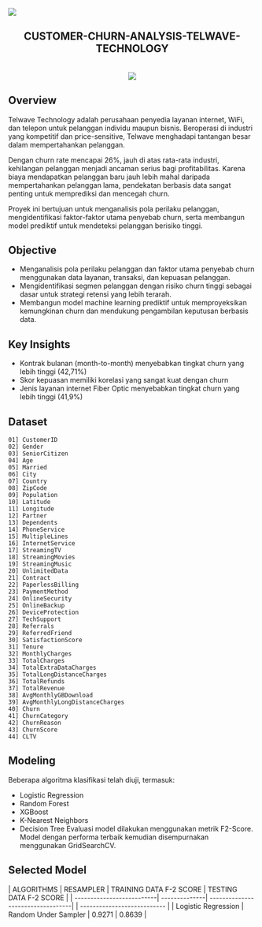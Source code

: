 <a href="https://www.youtube.com/watch?v=dQw4w9WgXcQ"><img src="https://user-images.githubusercontent.com/73097560/115834477-dbab4500-a447-11eb-908a-139a6edaec5c.gif"></a>

<div align= "center">
    <h2> CUSTOMER-CHURN-ANALYSIS-TELWAVE-TECHNOLOGY </h2><br>
</div>

<div align= "center">
    <img src="https://camo.githubusercontent.com/896b68c9d0df47c2c13475f29506cdab373599559d1e231e624c655f3d46eace/68747470733a2f2f7370656369616c732d696d616765732e666f72626573696d672e636f6d2f696d61676573657276652f3566316664363739633430343964376265633637346339322f39363078302e6769663f6669743d7363616c65">
</div>

## Overview
Telwave Technology adalah perusahaan penyedia layanan internet, WiFi, dan telepon untuk pelanggan individu maupun bisnis. Beroperasi di industri yang kompetitif dan price-sensitive, Telwave menghadapi tantangan besar dalam mempertahankan pelanggan.

Dengan churn rate mencapai 26%, jauh di atas rata-rata industri, kehilangan pelanggan menjadi ancaman serius bagi profitabilitas. Karena biaya mendapatkan pelanggan baru jauh lebih mahal daripada mempertahankan pelanggan lama, pendekatan berbasis data sangat penting untuk memprediksi dan mencegah churn.

Proyek ini bertujuan untuk menganalisis pola perilaku pelanggan, mengidentifikasi faktor-faktor utama penyebab churn, serta membangun model prediktif untuk mendeteksi pelanggan berisiko tinggi.

## Objective
* Menganalisis pola perilaku pelanggan dan faktor utama penyebab churn menggunakan data layanan, transaksi, dan kepuasan pelanggan.
* Mengidentifikasi segmen pelanggan dengan risiko churn tinggi sebagai dasar untuk strategi retensi yang lebih terarah.
* Membangun model machine learning prediktif untuk memproyeksikan kemungkinan churn dan mendukung pengambilan keputusan berbasis data.

## Key Insights
* Kontrak bulanan (month-to-month) menyebabkan tingkat churn yang lebih tinggi (42,71%)
* Skor kepuasan memiliki korelasi yang sangat kuat dengan churn
* Jenis layanan internet Fiber Optic menyebabkan tingkat churn yang lebih tinggi (41,9%)

## Dataset
```
01] CustomerID  
02] Gender  
03] SeniorCitizen  
04] Age  
05] Married  
06] City  
07] Country  
08] ZipCode  
09] Population  
10] Latitude  
11] Longitude  
12] Partner  
13] Dependents  
14] PhoneService  
15] MultipleLines  
16] InternetService  
17] StreamingTV  
18] StreamingMovies  
19] StreamingMusic  
20] UnlimitedData  
21] Contract  
22] PaperlessBilling  
23] PaymentMethod  
24] OnlineSecurity  
25] OnlineBackup  
26] DeviceProtection  
27] TechSupport  
28] Referrals  
29] ReferredFriend  
30] SatisfactionScore  
31] Tenure  
32] MonthlyCharges  
33] TotalCharges  
34] TotalExtraDataCharges  
35] TotalLongDistanceCharges  
36] TotalRefunds  
37] TotalRevenue  
38] AvgMonthlyGBDownload  
39] AvgMonthlyLongDistanceCharges  
40] Churn  
41] ChurnCategory  
42] ChurnReason  
43] ChurnScore  
44] CLTV
```

## Modeling
Beberapa algoritma klasifikasi telah diuji, termasuk:
* Logistic Regression
* Random Forest
* XGBoost
* K-Nearest Neighbors
* Decision Tree
Evaluasi model dilakukan menggunakan metrik F2-Score.
Model dengan performa terbaik kemudian disempurnakan menggunakan GridSearchCV.

## Selected Model
|         ALGORITHMS        | RESAMPLER     | TRAINING  DATA F-2 SCORE       |  TESTING DATA F-2 SCORE |
| --------------------------| --------------| ----------------------------------| | --------------------------- |
| Logistic Regression       | Random Under Sampler |          0.9271             |           0.8639            |

